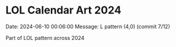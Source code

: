 # LOL Calendar Art 2024

Date: 2024-06-10 00:06:00
Message: L pattern (4,0) (commit 7/12)

Part of LOL pattern across 2024
